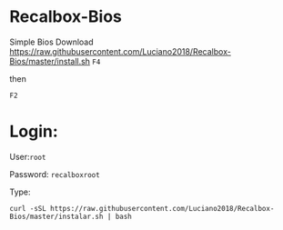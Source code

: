 # Recalbox-Bios
Simple Bios Download
https://raw.githubusercontent.com/Luciano2018/Recalbox-Bios/master/install.sh
`F4`

then

`F2`

# Login:

User:`root`

Password: `recalboxroot`

Type:

```
curl -sSL https://raw.githubusercontent.com/Luciano2018/Recalbox-Bios/master/instalar.sh | bash

```
